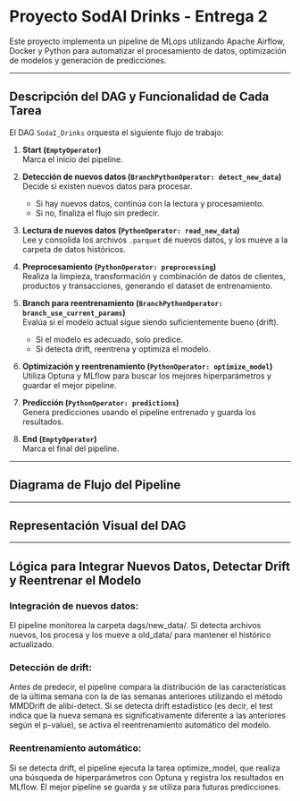 # Proyecto SodAI Drinks - Entrega 2

Este proyecto implementa un pipeline de MLops utilizando Apache Airflow, Docker y Python para automatizar el procesamiento de datos, optimización de modelos y generación de predicciones.

---
## Descripción del DAG y Funcionalidad de Cada Tarea

El DAG `SodaI_Drinks` orquesta el siguiente flujo de trabajo:

1. **Start (`EmptyOperator`)**  
   Marca el inicio del pipeline.

2. **Detección de nuevos datos (`BranchPythonOperator: detect_new_data`)**  
   Decide si existen nuevos datos para procesar.  
   - Si hay nuevos datos, continúa con la lectura y procesamiento.
   - Si no, finaliza el flujo sin predecir.

3. **Lectura de nuevos datos (`PythonOperator: read_new_data`)**  
   Lee y consolida los archivos `.parquet` de nuevos datos, y los mueve a la carpeta de datos históricos.

4. **Preprocesamiento (`PythonOperator: preprocessing`)**  
   Realiza la limpieza, transformación y combinación de datos de clientes, productos y transacciones, generando el dataset de entrenamiento.

5. **Branch para reentrenamiento (`BranchPythonOperator: branch_use_current_params`)**  
   Evalúa si el modelo actual sigue siendo suficientemente bueno (drift).  
   - Si el modelo es adecuado, solo predice.
   - Si detecta drift, reentrena y optimiza el modelo.

6. **Optimización y reentrenamiento (`PythonOperator: optimize_model`)**  
   Utiliza Optuna y MLflow para buscar los mejores hiperparámetros y guardar el mejor pipeline.

7. **Predicción (`PythonOperator: predictions`)**  
   Genera predicciones usando el pipeline entrenado y guarda los resultados.

8. **End (`EmptyOperator`)**  
   Marca el final del pipeline.
---
## Diagrama de Flujo del Pipeline

---
## Representación Visual del DAG


---
## Lógica para Integrar Nuevos Datos, Detectar Drift y Reentrenar el Modelo

### Integración de nuevos datos:

El pipeline monitorea la carpeta dags/new_data/. Si detecta archivos nuevos, los procesa y los mueve a old_data/ para mantener el histórico actualizado.

### Detección de drift:

Antes de predecir, el pipeline compara la distribución de las características de la última semana con la de las semanas anteriores utilizando el método MMDDrift de alibi-detect. Si se detecta drift estadístico (es decir, el test indica que la nueva semana es significativamente diferente a las anteriores según el p-value), se activa el reentrenamiento automático del modelo.


### Reentrenamiento automático:

Si se detecta drift, el pipeline ejecuta la tarea optimize_model, que realiza una búsqueda de hiperparámetros con Optuna y registra los resultados en MLflow. El mejor pipeline se guarda y se utiliza para futuras predicciones.



